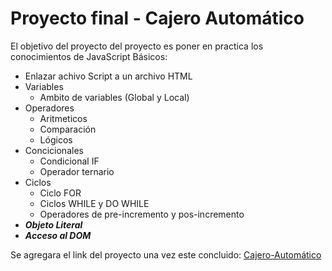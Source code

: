 # Proyecto final - Cajero Automático

El objetivo del proyecto del proyecto es poner en practica los conocimientos de JavaScript Básicos:

- Enlazar achivo Script a un archivo HTML
- Variables
  - Ambito de variables (Global y Local)
- Operadores
  - Aritmeticos
  - Comparación
  - Lógicos
- Concicionales
  - Condicional IF
  - Operador ternario
- Ciclos
  - Ciclo FOR
  - Ciclos WHILE y DO WHILE
  - Operadores de pre-incremento y pos-incremento
- **_Objeto Literal_**
- **_Acceso al DOM_**

Se agregara el link del proyecto una vez este concluido:
[Cajero-Automático](#)